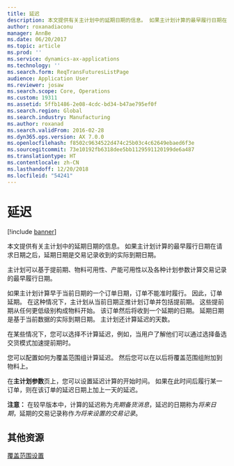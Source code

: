 ```yaml
---
title: 延迟
description: 本文提供有关主计划中的延期日期的信息。 如果主计划计算的最早履行日期在请求日期之后，延期日期是交易记录收到的实际到期日期。
author: roxanadiaconu
manager: AnnBe
ms.date: 06/20/2017
ms.topic: article
ms.prod: ''
ms.service: dynamics-ax-applications
ms.technology: ''
ms.search.form: ReqTransFuturesListPage
audience: Application User
ms.reviewer: josaw
ms.search.scope: Core, Operations
ms.custom: 19311
ms.assetid: 5ffb1486-2e08-4cdc-bd34-b47ae795ef0f
ms.search.region: Global
ms.search.industry: Manufacturing
ms.author: roxanad
ms.search.validFrom: 2016-02-28
ms.dyn365.ops.version: AX 7.0.0
ms.openlocfilehash: f8502c9634522d474c25b03c4c62649ebaed6f3e
ms.sourcegitcommit: 73e10192fb6318dee5bb1129591120199de6a487
ms.translationtype: HT
ms.contentlocale: zh-CN
ms.lasthandoff: 12/20/2018
ms.locfileid: "54241"
---
```

# <a name="delays"></a>延迟

[!include [banner](../includes/banner.md)]

本文提供有关主计划中的延期日期的信息。 如果主计划计算的最早履行日期在请求日期之后，延期日期是交易记录收到的实际到期日期。

主计划可以基于提前期、物料可用性、产能可用性以及各种计划参数计算交易记录的最早履行日期。 

如果主计划计算早于当前日期的一个订单日期，订单不能准时履行。 因此，订单延期。 在这种情况下，主计划从当前日期正推计划订单并包括提前期。 这些提前期从任何更低级别构成物料开始。 该订单然后将收到一个延期的日期。 延期日期是基于当前数据的实际到期日期。 主计划还计算延迟的天数。 

在某些情况下，您可以选择不计算延迟，例如，当用户了解他们可以通过选择备选交货模式加速提前期时。 

您可以配置如何为覆盖范围组计算延迟。 然后您可以在以后将覆盖范围组附加到物料上。 

在**主计划参数**页上，您可以设置延迟计算的开始时间。 如果在此时间后履行某一订单，则在该订单的延迟日期上加上一天的延迟。 

**注意：** 在较早版本中，计算的延迟称为*先期备货消息*，延迟的日期称为*将来日期*，延期的交易记录称作*为将来设置的交易记录*。

<a name="additional-resources"></a>其他资源
--------

[覆盖范围设置](coverage-settings.md)



